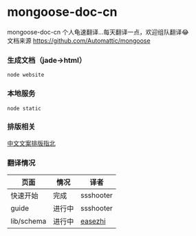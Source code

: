 # mongoose-doc-cn
mongoose-doc-cn
个人龟速翻译...每天翻译一点，欢迎组队翻译:joy:        
文档来源 https://github.com/Automattic/mongoose         
### 生成文档（jade->html）
```
node website
```
### 本地服务
```
node static
```
### 排版相关
[中文文案排版指北](https://github.com/sparanoid/chinese-copywriting-guidelines)
### 翻译情况
页面|情况|译者|
--- | --- |--- 
快速开始|完成|ssshooter|
guide|进行中|ssshooter|
lib/schema|进行中|[easezhi](https://github.com/easezhi)|
